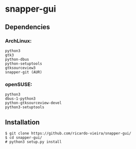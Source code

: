 snapper-gui
===========

Dependencies
-----------

### ArchLinux:
	python3
	gtk3
	python-dbus
	python-setuptools
	gtksourceview3
	snapper-git (AUR)
### openSUSE:
	python3
	dbus-1-python3
	python-gtksourceview-devel
	python3-setuptools
	
Installation
-----------

    $ git clone https://github.com/ricardo-vieira/snapper-gui/
    $ cd snapper-gui/
    # python3 setup.py install
